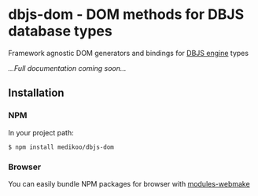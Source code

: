 # dbjs-dom - DOM methods for DBJS database types

Framework agnostic DOM generators and bindings for [DBJS engine](https://github.com/medikoo/dbjs) types

_…Full documentation coming soon…_

## Installation
### NPM

In your project path:

	$ npm install medikoo/dbjs-dom

### Browser

You can easily bundle NPM packages for browser with [modules-webmake](https://github.com/medikoo/modules-webmake)
